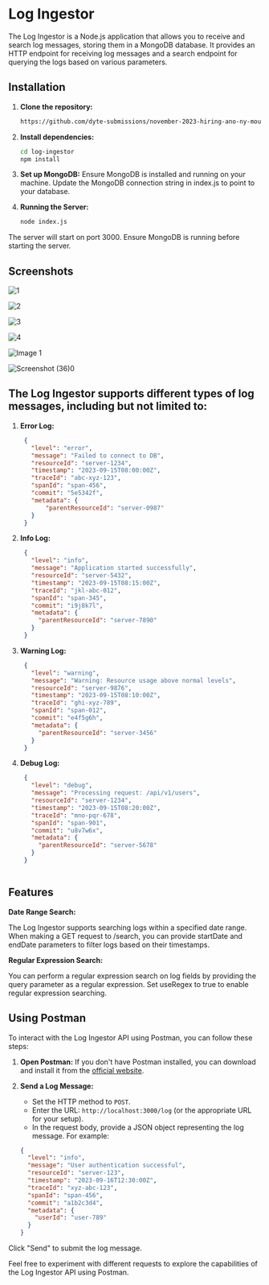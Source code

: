 # Log Ingestor

The Log Ingestor is a Node.js application that allows you to receive and search log messages, storing them in a MongoDB database. It provides an HTTP endpoint for receiving log messages and a search endpoint for querying the logs based on various parameters.

## Installation

1. **Clone the repository:**

   ```bash
   https://github.com/dyte-submissions/november-2023-hiring-ano-ny-mous.git

2. **Install dependencies:**

   ```bash
   cd log-ingestor
   npm install

3. **Set up MongoDB:**
   Ensure MongoDB is installed and running on your machine.
   Update the MongoDB connection string in index.js to point to your database.

4. **Running the Server:**

   ```bash
   node index.js

  The server will start on port 3000. Ensure MongoDB is running before starting the server.

## Screenshots

![1](https://github.com/dyte-submissions/november-2023-hiring-ano-ny-mous/assets/91519560/0a278682-1ae8-440f-b455-e38e56db080b)

![2](https://github.com/dyte-submissions/november-2023-hiring-ano-ny-mous/assets/91519560/3bdc98d4-19f9-4f49-aebd-c895e063a5a0)

![3](https://github.com/dyte-submissions/november-2023-hiring-ano-ny-mous/assets/91519560/1c2f4ff6-2e43-433a-a593-1ba8406cea64)

![4](https://github.com/dyte-submissions/november-2023-hiring-ano-ny-mous/assets/91519560/b5a18d22-7ddb-4ffc-919d-bb6d38457fc8)

![Image 1](https://github.com/dyte-submissions/november-2023-hiring-ano-ny-mous/assets/91519560/609f6428-76a9-43c3-a0f8-0fa5ca70e8c5)

![Screenshot (36)0](https://github.com/dyte-submissions/november-2023-hiring-ano-ny-mous/assets/91519560/9e9753bf-e94b-4373-ad56-537d2a5cb661)


## The Log Ingestor supports different types of log messages, including but not limited to:

1. **Error Log:**

   ```json
    {
      "level": "error",
      "message": "Failed to connect to DB",
      "resourceId": "server-1234",
      "timestamp": "2023-09-15T08:00:00Z",
      "traceId": "abc-xyz-123",
      "spanId": "span-456",
      "commit": "5e5342f",
      "metadata": {
          "parentResourceId": "server-0987"
      }
    }

2. **Info Log:**

   ```json
    {
      "level": "info",
      "message": "Application started successfully",
      "resourceId": "server-5432",
      "timestamp": "2023-09-15T08:15:00Z",
      "traceId": "jkl-abc-012",
      "spanId": "span-345",
      "commit": "i9j8k7l",
      "metadata": {
        "parentResourceId": "server-7890"
      }
    }


3. **Warning Log:**

   ```json
    {
      "level": "warning",
      "message": "Warning: Resource usage above normal levels",
      "resourceId": "server-9876",
      "timestamp": "2023-09-15T08:10:00Z",
      "traceId": "ghi-xyz-789",
      "spanId": "span-012",
      "commit": "e4f5g6h",
      "metadata": {
        "parentResourceId": "server-3456"
      }
    }

4. **Debug Log:**

   ```json
    {
      "level": "debug",
      "message": "Processing request: /api/v1/users",
      "resourceId": "server-1234",
      "timestamp": "2023-09-15T08:20:00Z",
      "traceId": "mno-pqr-678",
      "spanId": "span-901",
      "commit": "u8v7w6x",
      "metadata": {
        "parentResourceId": "server-5678"
      }
    }



## Features
**Date Range Search:**

The Log Ingestor supports searching logs within a specified date range. When making a GET request to /search, you can provide startDate and endDate parameters to filter logs based on their timestamps.

**Regular Expression Search:**

You can perform a regular expression search on log fields by providing the query parameter as a regular expression. Set useRegex to true to enable regular expression searching.


## Using Postman

To interact with the Log Ingestor API using Postman, you can follow these steps:

1. **Open Postman:**
   If you don't have Postman installed, you can download and install it from the [official website](https://www.postman.com/).

2. **Send a Log Message:**
   - Set the HTTP method to `POST`.
   - Enter the URL: `http://localhost:3000/log` (or the appropriate URL for your setup).
   - In the request body, provide a JSON object representing the log message. For example:

   ```json
   {
     "level": "info",
     "message": "User authentication successful",
     "resourceId": "server-123",
     "timestamp": "2023-09-16T12:30:00Z",
     "traceId": "xyz-abc-123",
     "spanId": "span-456",
     "commit": "a1b2c3d4",
     "metadata": {
       "userId": "user-789"
     }
   }
Click "Send" to submit the log message.

Feel free to experiment with different requests to explore the capabilities of the Log Ingestor API using Postman.

